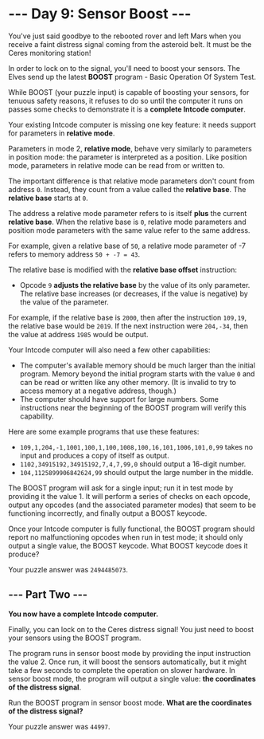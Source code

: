 # --- Day 9: Sensor Boost ---
You've just said goodbye to the rebooted rover and left Mars when you receive a faint distress signal coming from the asteroid belt. It must be the Ceres monitoring station!

In order to lock on to the signal, you'll need to boost your sensors. The Elves send up the latest **BOOST** program - Basic Operation Of System Test.

While BOOST (your puzzle input) is capable of boosting your sensors, for tenuous safety reasons, it refuses to do so until the computer it runs on passes some checks to demonstrate it is a **complete Intcode computer**.

Your existing Intcode computer is missing one key feature: it needs support for parameters in **relative mode**.

Parameters in mode 2, **relative mode**, behave very similarly to parameters in position mode: the parameter is interpreted as a position. Like position mode, parameters in relative mode can be read from or written to.

The important difference is that relative mode parameters don't count from address ```0```. Instead, they count from a value called the **relative base**. The **relative base** starts at ```0```.

The address a relative mode parameter refers to is itself **plus** the current **relative base**. When the relative base is ```0```, relative mode parameters and position mode parameters with the same value refer to the same address.

For example, given a relative base of ```50```, a relative mode parameter of -7 refers to memory address ```50 + -7 = 43```.

The relative base is modified with the **relative base offset** instruction:

 - Opcode ```9``` **adjusts the relative base** by the value of its only parameter. The relative base increases (or decreases, if the value is negative) by the value of the parameter.

For example, if the relative base is ```2000```, then after the instruction ```109,19```, the relative base would be ```2019```. If the next instruction were ```204,-34```, then the value at address ```1985``` would be output.

Your Intcode computer will also need a few other capabilities:

 - The computer's available memory should be much larger than the initial program. Memory beyond the initial program starts with the value ```0``` and can be read or written like any other memory. (It is invalid to try to access memory at a negative address, though.)
 - The computer should have support for large numbers. Some instructions near the beginning of the BOOST program will verify this capability.

Here are some example programs that use these features:

 - ```109,1,204,-1,1001,100,1,100,1008,100,16,101,1006,101,0,99``` takes no input and produces a copy of itself as output.
 - ```1102,34915192,34915192,7,4,7,99,0``` should output a 16-digit number.
 - ```104,1125899906842624,99``` should output the large number in the middle.

The BOOST program will ask for a single input; run it in test mode by providing it the value 1. It will perform a series of checks on each opcode, output any opcodes (and the associated parameter modes) that seem to be functioning incorrectly, and finally output a BOOST keycode.

Once your Intcode computer is fully functional, the BOOST program should report no malfunctioning opcodes when run in test mode; it should only output a single value, the BOOST keycode. What BOOST keycode does it produce?

Your puzzle answer was ```2494485073```.

## --- Part Two ---
**You now have a complete Intcode computer.**

Finally, you can lock on to the Ceres distress signal! You just need to boost your sensors using the BOOST program.

The program runs in sensor boost mode by providing the input instruction the value 2. Once run, it will boost the sensors automatically, but it might take a few seconds to complete the operation on slower hardware. In sensor boost mode, the program will output a single value: **the coordinates of the distress signal**.

Run the BOOST program in sensor boost mode. **What are the coordinates of the distress signal?**

Your puzzle answer was ```44997```.